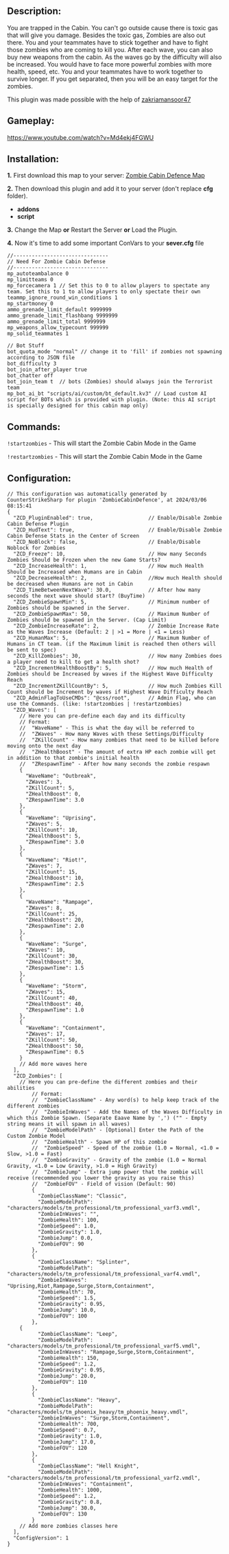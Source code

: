 ## Description:
You are trapped in the Cabin. You can't go outside cause there is toxic gas that will give you damage. Besides the toxic gas, Zombies are also out there. You and your teammates have to stick together and have to fight those zombies who are coming to kill you. After each wave, you can also buy new weapons from the cabin. As the waves go by the difficulty will also be increased. You would have to face more powerful zombies with more health, speed, etc. You and your teammates have to work together to survive longer. If you get separated, then you will be an easy target for the zombies.

This plugin was made possible with the help of [zakriamansoor47](https://github.com/zakriamansoor47)

## Gameplay:
https://www.youtube.com/watch?v=Md4ekj4FGWU

## Installation:
**1.** First download this map to your server: [Zombie Cabin Defence Map](https://steamcommunity.com/sharedfiles/filedetails/?id=3171695956) 

**2.** Then download this plugin and add it to your server (don't replace **cfg** folder).
- **addons**
- **script**

**3.** Change the Map **or** Restart the Server **or** Load the Plugin.

**4.** Now it's time to add some important ConVars to your **sever.cfg** file
```
//-------------------------------
// Need For Zombie Cabin Defense
//-------------------------------
mp_autoteambalance 0
mp_limitteams 0
mp_forcecamera 1 // Set this to 0 to allow players to spectate any team. Set this to 1 to allow players to only spectate their own teammp_ignore_round_win_conditions 1
mp_startmoney 0
ammo_grenade_limit_default 9999999
ammo_grenade_limit_flashbang 9999999
ammo_grenade_limit_total 9999999
mp_weapons_allow_typecount 999999
mp_solid_teammates 1

// Bot Stuff
bot_quota_mode "normal" // change it to 'fill' if zombies not spawning according to JSON file
bot_difficulty 3
bot_join_after_player true
bot_chatter off
bot_join_team t  // bots (Zombies) should always join the Terrorist team
mp_bot_ai_bt "scripts/ai/custom/bt_default.kv3" // Load custom AI script for BOTs which is provided with plugin. (Note: this AI script is specially designed for this cabin map only)

```


## Commands:
`!startzombies` - This will start the Zombie Cabin Mode in the Game

`!restartzombies` - This will start the Zombie Cabin Mode in the Game

## Configuration:
```
// This configuration was automatically generated by CounterStrikeSharp for plugin 'ZombieCabinDefence', at 2024/03/06 08:15:41
{
  "ZCD_PluginEnabled": true,                  // Enable/Disable Zombie Cabin Defense Plugin
  "ZCD_HudText": true,                        // Enable/Disable Zombie Cabin Defense Stats in the Center of Screen
  "ZCD_NoBlock": false,                       // Enable/Disable Noblock for Zombies
  "ZCD_Freeze": 10,                           // How many Seconds Zombies Should be Frozen when the new Game Starts?
  "ZCD_IncreaseHealth": 1,                    // How much Health Should be Increased when Humans are in Cabin
  "ZCD_DecreaseHealth": 2,                    //How much Health should be decreased when Humans are not in Cabin
  "ZCD_TimeBetweenNextWave": 30.0,            // After how many seconds the next wave should start? (BuyTime) 
  "ZCD_ZombieSpawnMin": 5,                    // Minimum number of Zombies should be spawned in the Server.
  "ZCD_ZombieSpawnMax": 50,                   // Maximum Number of Zombies should be spawned in the Server. (Cap Limit)
  "ZCD_ZombieIncreaseRate": 2,                // Zombie Increase Rate as the Waves Increase (Default: 2 | >1 = More | <1 = Less)
  "ZCD_HumanMax": 5,                          // Maximum Number of Humans in CT team. (if the Maximum limit is reached then others will be sent to spec)
  "ZCD_KillZombies": 30,                      // How many Zombies does a player need to kill to get a health shot?											
  "ZCD_IncrementHealthBoostBy": 5,            // How much Health of Zombies should be Increased by waves if the Highest Wave Difficulty Reach
  "ZCD_IncrementZKillCountBy": 5,             // How much Zombies Kill Count should be Increment by waves if Highest Wave Difficulty Reach
  "ZCD_AdminFlagToUseCMDs": "@css/root",      // Admin Flag, who can use the Commands. (like: !startzombies | !restartzombies)
  "ZCD_Waves": [
    // Here you can pre-define each day and its difficulty
    // Format:
    //  "WaveName" - This is what the day will be referred to
    //  "ZWaves" - How many Waves with these Settings/Difficulty
    //	"ZKillCount" - How many zombies that need to be killed before moving onto the next day
    //	"ZHealthBoost" - The amount of extra HP each zombie will get in addition to that zombie's initial health
    //	"ZRespawnTime" - After how many seconds the zombie respawn
    {
      "WaveName": "Outbreak",
      "ZWaves": 3,
      "ZKillCount": 5,
      "ZHealthBoost": 0,
      "ZRespawnTime": 3.0
    },
    {
      "WaveName": "Uprising",
      "ZWaves": 5,
      "ZKillCount": 10,
      "ZHealthBoost": 5,
      "ZRespawnTime": 3.0
    },
    {
      "WaveName": "Riot!",
      "ZWaves": 7,
      "ZKillCount": 15,
      "ZHealthBoost": 10,
      "ZRespawnTime": 2.5
    },
    {
      "WaveName": "Rampage",
      "ZWaves": 8,
      "ZKillCount": 25,
      "ZHealthBoost": 20,
      "ZRespawnTime": 2.0
    },
    {
      "WaveName": "Surge",
      "ZWaves": 10,
      "ZKillCount": 30,
      "ZHealthBoost": 30,
      "ZRespawnTime": 1.5
    },
    {
      "WaveName": "Storm",
      "ZWaves": 15,
      "ZKillCount": 40,
      "ZHealthBoost": 40,
      "ZRespawnTime": 1.0
    },
    {
      "WaveName": "Containment",
      "ZWaves": 17,
      "ZKillCount": 50, 
      "ZHealthBoost": 50,
      "ZRespawnTime": 0.5
    }
    // Add more waves here
  ],
  "ZCD_Zombies": [
    // Here you can pre-define the different zombies and their abilities
		// Format:
		//	"ZombieClassName" - Any word(s) to help keep track of the different zombies
		//	"ZombieInWaves" - Add the Names of the Waves Difficulty in which this Zombie Spawn. (Separate Eaave Name by ',') ("" - Empty string means it will spawn in all waves)
		//	"ZombieModelPath" - [Optional] Enter the Path of the Custom Zombie Model
		//	"ZombieHealth" - Spawn HP of this zombie
		//	"ZombieSpeed" - Speed of the zombie (1.0 = Normal, <1.0 = Slow, >1.0 = Fast)
		//	"ZombieGravity" - Gravity of the zombie (1.0 = Normal Gravity, <1.0 = Low Gravity, >1.0 = High Gravity)
		//	"ZombieJump" - Extra jump power that the zombie will receive (recommended you lower the gravity as you raise this)
		//	"ZombieFOV" - Field of vision (Default: 90)
		{
		  "ZombieClassName": "Classic",
		  "ZombieModelPath": "characters/models/tm_professional/tm_professional_varf3.vmdl",
		  "ZombieInWaves": "",
		  "ZombieHealth": 100,
		  "ZombieSpeed": 1.0,
		  "ZombieGravity": 1.0,
		  "ZombieJump": 0.0,
		  "ZombieFOV": 90
		},
		{
		  "ZombieClassName": "Splinter",
		  "ZombieModelPath": "characters/models/tm_professional/tm_professional_varf4.vmdl",
		  "ZombieInWaves": "Uprising,Riot,Rampage,Surge,Storm,Containment",
		  "ZombieHealth": 70,
		  "ZombieSpeed": 1.5,
		  "ZombieGravity": 0.95,
		  "ZombieJump": 10.0,
		  "ZombieFOV": 100
		},
    {
		  "ZombieClassName": "Leep",
		  "ZombieModelPath": "characters/models/tm_professional/tm_professional_varf5.vmdl",
		  "ZombieInWaves": "Rampage,Surge,Storm,Containment",
		  "ZombieHealth": 150,
		  "ZombieSpeed": 1.2,
		  "ZombieGravity": 0.95,
		  "ZombieJump": 20.0,
		  "ZombieFOV": 110
		},
		{
		  "ZombieClassName": "Heavy",
		  "ZombieModelPath": "characters/models/tm_phoenix_heavy/tm_phoenix_heavy.vmdl",
		  "ZombieInWaves": "Surge,Storm,Containment",
		  "ZombieHealth": 700,
		  "ZombieSpeed": 0.7,
		  "ZombieGravity": 1.0,
		  "ZombieJump": 17.0,
		  "ZombieFOV": 120
		},
		{
		  "ZombieClassName": "Hell Knight",
		  "ZombieModelPath": "characters/models/tm_professional/tm_professional_varf2.vmdl",
		  "ZombieInWaves": "Containment",
		  "ZombieHealth": 1000,
		  "ZombieSpeed": 1.2,
		  "ZombieGravity": 0.8,
		  "ZombieJump": 30.0,
		  "ZombieFOV": 130
		}
    // Add more zombies classes here
  ],
  "ConfigVersion": 1
}
```
